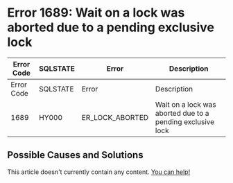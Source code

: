 
# Error 1689: Wait on a lock was aborted due to a pending exclusive lock


| Error Code | SQLSTATE | Error | Description |
| --- | --- | --- | --- |
| Error Code | SQLSTATE | Error | Description |
| 1689 | HY000 | ER_LOCK_ABORTED | Wait on a lock was aborted due to a pending exclusive lock |




## Possible Causes and Solutions


This article doesn't currently contain any content. [You can help!](/kb/en/writing-and-editing-knowledge-base-articles/)


